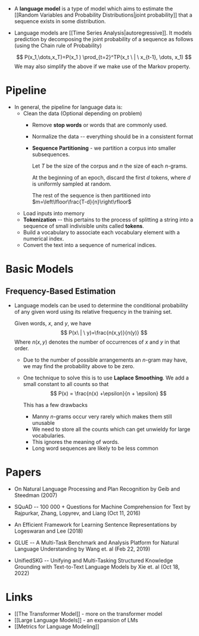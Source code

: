 * A **language model** is a type of model which aims to estimate the [[Random Variables and Probability Distributions|joint probability]] that a sequence exists in some distribution.
* Language models are [[Time Series Analysis|autoregressive]]. It models prediction by decomposing the joint probability of a sequence as follows (using the Chain rule of Probability)
  
  $$
  P(x_1,\dots,x_T)=P(x_1 ) \prod_{t=2}^TP(x_t \ | \ x_{t-1}, \dots, x_1)
  $$
  We may also simplify the above if we make use of the Markov property.

# Pipeline
* In general, the pipeline for language data is:
	* Clean the data (Optional depending on problem) 
		* Remove **stop words** or words that are commonly used.
		* Normalize the data -- everything should be in a consistent format
		* **Sequence Partitioning** - we partition a corpus into smaller subsequences.
		  
		  Let $T$ be the size of the corpus and $n$ the size of each $n$-grams.
		  
		  At the beginning of an epoch, discard the first $d$ tokens, where $d$ is uniformly sampled at random.
		  
		  The rest  of the sequence is then partitioned into $m=\left\lfloor\frac{T-d}{n}\right\rfloor$
	* Load inputs into memory
	* **Tokenization** -- this pertains to the process of splitting a string into a sequence of small indivisible units called **tokens**.
	* Build a vocabulary to associate each vocabulary element with a numerical index.
	* Convert the text into a sequence of numerical indices.

# Basic Models
## Frequency-Based Estimation
* Language models can be used to determine the conditional probability of any given word using its relative frequency in the training set. 
  
  Given words, $x$, and $y$, we have 
  $$
  P(x\ | \ y)=\frac{n(x,y)}{n(y)}
  $$
  Where $n(x,y)$ denotes the number of occurrences of $x$ and $y$ in that order.
	* Due to the number of possible arrangements an $n$-gram may have, we may find the probability above to be zero.
	* One technique to solve this is to use **Laplace Smoothing**. We add a small constant to all counts so that 
	  $$
	  P(x) = \frac{n(x) +\epsilon}{n + \epsilon}
	  $$
	  
	  This has a few drawbacks
		* Manny $n$-grams occur very rarely which makes them still unusable
		* We need to store all the counts which can get unwieldy for large vocabularies.
		* This ignores the meaning of words.
		* Long word sequences are likely to be less common

# Papers
* On Natural Language Processing and Plan Recognition by Geib and Steedman (2007)

* SQuAD -- 100 000 + Questions for Machine Comprehension for Text by Rajpurkar, Zhang, Lopyrev, and Liang (Oct 11, 2016)

* An Efficient Framework for Learning Sentence Representations by Logeswaran and Lee (2018)

* GLUE -- A Multi-Task Benchmark and Analysis Platform for Natural Language Understanding by Wang et. al (Feb 22, 2019)

* UnifiedSKG -- Unifying and Multi-Tasking Structured Knowledge Grounding with Text-to-Text Language Models by Xie et. al (Oct 18, 2022)
# Links
* [[The Transformer Model]] - more on the transformer model 
* [[Large Language Models]] - an expansion of LMs 
* [[Metrics for Language Modeling]] 